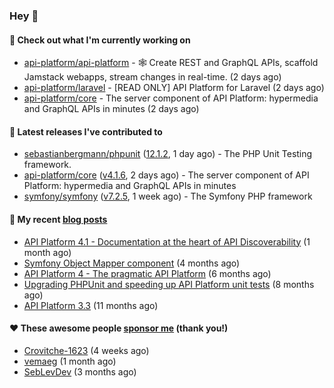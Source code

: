 ### Hey 👋

#### 👷 Check out what I'm currently working on

- [api-platform/api-platform](https://github.com/api-platform/api-platform) - 🕸️ Create REST and GraphQL APIs, scaffold Jamstack webapps, stream changes in real-time. (2 days ago)
- [api-platform/laravel](https://github.com/api-platform/laravel) - [READ ONLY] API Platform for Laravel (2 days ago)
- [api-platform/core](https://github.com/api-platform/core) - The server component of API Platform: hypermedia and GraphQL APIs in minutes (2 days ago)

#### 🔭 Latest releases I've contributed to

- [sebastianbergmann/phpunit](https://github.com/sebastianbergmann/phpunit) ([12.1.2](https://github.com/sebastianbergmann/phpunit/releases/tag/12.1.2), 1 day ago) - The PHP Unit Testing framework.
- [api-platform/core](https://github.com/api-platform/core) ([v4.1.6](https://github.com/api-platform/core/releases/tag/v4.1.6), 2 days ago) - The server component of API Platform: hypermedia and GraphQL APIs in minutes
- [symfony/symfony](https://github.com/symfony/symfony) ([v7.2.5](https://github.com/symfony/symfony/releases/tag/v7.2.5), 1 week ago) - The Symfony PHP framework

#### 📜 My recent [blog posts](https://soyuka.me)

- [API Platform 4.1 - Documentation at the heart of API Discoverability](https://soyuka.me/api-platform-4-1-documentation-heart-api-discoverability/) (1 month ago)
- [Symfony Object Mapper component](https://soyuka.me/symfony-object-mapper-component/) (4 months ago)
- [API Platform 4 - The pragmatic API Platform](https://soyuka.me/api-platform-4-the-pragmatic-api-platform/) (6 months ago)
- [Upgrading PHPUnit and speeding up API Platform unit tests](https://soyuka.me/upgrading-phpunit-and-speeding-up-api-platform-unit-tests/) (8 months ago)
- [API Platform 3.3](https://soyuka.me/api-platform-3.3/) (11 months ago)

#### ❤️ These awesome people [sponsor me](https://github.com/sponsors/soyuka) (thank you!)

- [Crovitche-1623](https://github.com/Crovitche-1623) (4 weeks ago)
- [vemaeg](https://github.com/vemaeg) (1 month ago)
- [SebLevDev](https://github.com/SebLevDev) (3 months ago)

